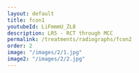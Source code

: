 ```yaml
---
layout: default
title: fcon1
youtubeId: LiFmmmU_ZL8
description: LR5 - RCT through MCC
permalink: /treatments/radiographs/fcon2
order: 2
image: "/images/2/1.jpg"
image2: "/images/2/2.jpg"
---
```

